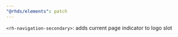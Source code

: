 ```yaml
---
"@rhds/elements": patch
---
```


`<rh-navigation-secondary>`: adds current page indicator to logo slot
